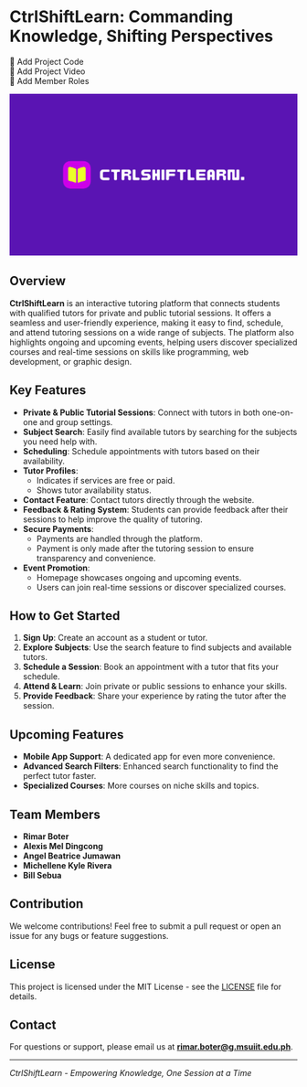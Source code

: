 # CtrlShiftLearn: Commanding Knowledge, Shifting Perspectives

🔴 Add Project Code 
<br>
🔴 Add Project Video
<br>
🔴 Add Member Roles

![CtrlShiftLearn](ctrlshiftlearn.jpg)

## Overview
**CtrlShiftLearn** is an interactive tutoring platform that connects students with qualified tutors for private and public tutorial sessions. It offers a seamless and user-friendly experience, making it easy to find, schedule, and attend tutoring sessions on a wide range of subjects. The platform also highlights ongoing and upcoming events, helping users discover specialized courses and real-time sessions on skills like programming, web development, or graphic design.

## Key Features
- **Private & Public Tutorial Sessions**: Connect with tutors in both one-on-one and group settings.
- **Subject Search**: Easily find available tutors by searching for the subjects you need help with.
- **Scheduling**: Schedule appointments with tutors based on their availability.
- **Tutor Profiles**:
  - Indicates if services are free or paid.
  - Shows tutor availability status.
- **Contact Feature**: Contact tutors directly through the website.
- **Feedback & Rating System**: Students can provide feedback after their sessions to help improve the quality of tutoring.
- **Secure Payments**:
  - Payments are handled through the platform.
  - Payment is only made after the tutoring session to ensure transparency and convenience.
- **Event Promotion**:
  - Homepage showcases ongoing and upcoming events.
  - Users can join real-time sessions or discover specialized courses.

## How to Get Started
1. **Sign Up**: Create an account as a student or tutor.
2. **Explore Subjects**: Use the search feature to find subjects and available tutors.
3. **Schedule a Session**: Book an appointment with a tutor that fits your schedule.
4. **Attend & Learn**: Join private or public sessions to enhance your skills.
5. **Provide Feedback**: Share your experience by rating the tutor after the session.

## Upcoming Features
- **Mobile App Support**: A dedicated app for even more convenience.
- **Advanced Search Filters**: Enhanced search functionality to find the perfect tutor faster.
- **Specialized Courses**: More courses on niche skills and topics.

## Team Members
- **Rimar Boter**
- **Alexis Mel Dingcong**
- **Angel Beatrice Jumawan**
- **Michellene Kyle Rivera**
- **Bill Sebua**

## Contribution
We welcome contributions! Feel free to submit a pull request or open an issue for any bugs or feature suggestions.

## License
This project is licensed under the MIT License - see the [LICENSE](LICENSE) file for details.

## Contact
For questions or support, please email us at **rimar.boter@g.msuiit.edu.ph**.

---
*CtrlShiftLearn - Empowering Knowledge, One Session at a Time*
